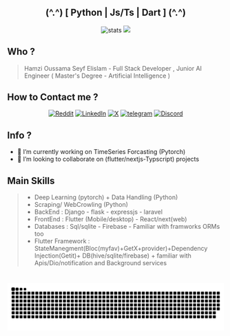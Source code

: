 <h2 align="center">(^.^) [  Python |  Js/Ts  |  Dart ] (^.^) </h2>

<div align="center">
  <img src="https://github-readme-stats.vercel.app/api?hide_title=false&hide_rank=true&show_icons=true&include_all_commits=true&count_private=true&disable_animations=false&theme=dracula&locale=en&hide_border=false&username=seyf1elislam" height="150" alt="stats"  />
  <!-- <img src="https://github-readme-stats.vercel.app/api/top-langs?locale=en&hide_title=false&layout=compact&card_width=320&langs_count=5&theme=dracula&hide_border=false&username=seyf1elislam" height="150" alt="languages"  /> -->
  <img src="https://github-readme-streak-stats.herokuapp.com/?user=seyf1elislam" height="150"   />
</div>

## Who ?

> Hamzi Oussama Seyf Elislam - Full Stack Developer , Junior AI Engineer ( Master's Degree - Artificial Intelligence )

## How to Contact me ?

<div align="center">

<!-- [![Facebook](https://img.shields.io/badge/Facebook-%230077B5.svg?logo=Facebook&logoColor=white)](https://fb.me/seyf1elislam) -->

[![Reddit](https://img.shields.io/badge/Reddit-%23ff4500.svg?logo=Reddit&logoColor=white)](https://www.reddit.com/u/seyf1elislam)
[![LinkedIn](https://img.shields.io/badge/LinkedIn-%230077B5.svg?logo=linkedin&logoColor=white)](https://www.linkedin.com/in/seyf1eislam)
[![X](https://img.shields.io/badge/Twitter-%23222.svg?logo=X&logoColor=white)](https://twitter.com/seyf1elislam)
[![telegram](https://img.shields.io/badge/Telegram-%2326A5E4.svg?logo=Telegram&logoColor=white)](https://t.me/seyf1eislam)
[![Discord](https://img.shields.io/badge/Discord-%235865F2.svg?logo=discord&logoColor=white)](https://discordapp.com/users/seyf1elislam)

</div>

## Info ?

- 🔭 I’m currently working on TimeSeries Forcasting (Pytorch)
- 👯 I’m looking to collaborate on (flutter/nextjs-Typscript) projects

## Main Skills

> - Deep Learning (pytorch) + Data Handling (Python)
> - Scraping/ WebCrowling (Python)
> - BackEnd : Django - flask - expressjs - laravel
> - FrontEnd : Flutter (Mobile/desktop) - React/next(web)
> - Databases : Sql/sqlite - Firebase - Familiar with framworks ORMs too
> - Flutter Framework : StateManegment(Bloc(myfav)+GetX+provider)+Dependency Injection(Getit)+ DB(hive/sqlite/firebase) + familiar with Apis/Dio/notification and Background services

#

<img src="https://github.com/seyf1elislam/seyf1elislam/blob/main/snake.svg" alt="-" />

<p align="center"> <img src="https://komarev.com/ghpvc/?username=seyf1elislam&label=views&color=0e75b6&style=flat" alt="seyf1elislam" style="display:none"/> </p>
